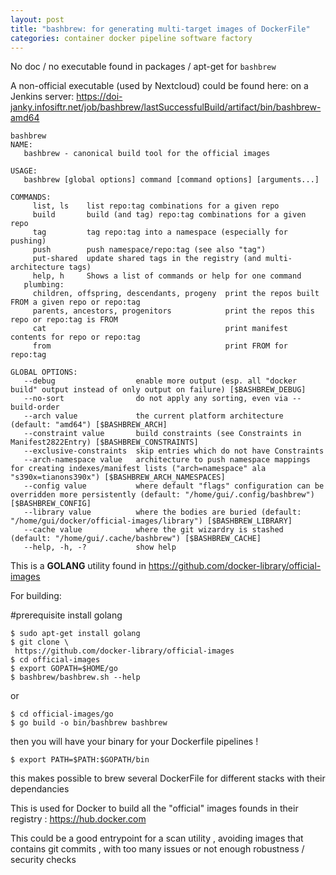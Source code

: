 ```yaml
---
layout: post
title: "bashbrew: for generating multi-target images of DockerFile"
categories: container docker pipeline software factory
---
```


No doc / no executable found in packages / apt-get for ```bashbrew```

A non-official executable (used by Nextcloud) could be found here: on a Jenkins server:
https://doi-janky.infosiftr.net/job/bashbrew/lastSuccessfulBuild/artifact/bin/bashbrew-amd64

```code
bashbrew
NAME:
   bashbrew - canonical build tool for the official images

USAGE:
   bashbrew [global options] command [command options] [arguments...]

COMMANDS:
     list, ls    list repo:tag combinations for a given repo
     build       build (and tag) repo:tag combinations for a given repo
     tag         tag repo:tag into a namespace (especially for pushing)
     push        push namespace/repo:tag (see also "tag")
     put-shared  update shared tags in the registry (and multi-architecture tags)
     help, h     Shows a list of commands or help for one command
   plumbing:
     children, offspring, descendants, progeny  print the repos built FROM a given repo or repo:tag
     parents, ancestors, progenitors            print the repos this repo or repo:tag is FROM
     cat                                        print manifest contents for repo or repo:tag
     from                                       print FROM for repo:tag

GLOBAL OPTIONS:
   --debug                  enable more output (esp. all "docker build" output instead of only output on failure) [$BASHBREW_DEBUG]
   --no-sort                do not apply any sorting, even via --build-order
   --arch value             the current platform architecture (default: "amd64") [$BASHBREW_ARCH]
   --constraint value       build constraints (see Constraints in Manifest2822Entry) [$BASHBREW_CONSTRAINTS]
   --exclusive-constraints  skip entries which do not have Constraints
   --arch-namespace value   architecture to push namespace mappings for creating indexes/manifest lists ("arch=namespace" ala "s390x=tianons390x") [$BASHBREW_ARCH_NAMESPACES]
   --config value           where default "flags" configuration can be overridden more persistently (default: "/home/gui/.config/bashbrew") [$BASHBREW_CONFIG]
   --library value          where the bodies are buried (default: "/home/gui/docker/official-images/library") [$BASHBREW_LIBRARY]
   --cache value            where the git wizardry is stashed (default: "/home/gui/.cache/bashbrew") [$BASHBREW_CACHE]
   --help, -h, -?           show help
```
 This is a **GOLANG** utility found in https://github.com/docker-library/official-images

 For building:

 
 #prerequisite install golang

 ```
$ sudo apt-get install golang
$ git clone \
  https://github.com/docker-library/official-images
$ cd official-images
$ export GOPATH=$HOME/go
$ bashbrew/bashbrew.sh --help
```

or 

```
$ cd official-images/go
$ go build -o bin/bashbrew bashbrew
 ```
then you will have your binary for your Dockerfile pipelines !

```
$ export PATH=$PATH:$GOPATH/bin
```
this makes possible to brew several DockerFile for different stacks with their dependancies

This is used for Docker to build all the "official" images founds in their registry : https://hub.docker.com

This could be a good entrypoint for a scan utility , avoiding images that contains git commits , with too many issues or not enough robustness / security checks


